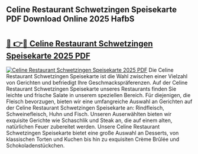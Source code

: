 ## Celine Restaurant Schwetzingen Speisekarte PDF Download Online 2025 HafbS

# <h2><a href="http://gcckf9i.nevu.top/?p=Celine+Restaurant+Schwetzingen+Speisekarte">🔗 👉🔴 Celine Restaurant Schwetzingen Speisekarte 2025 PDF</a></h2>

[![Celine Restaurant Schwetzingen Speisekarte 2025 PDF](https://i.imgur.com/dBaPXMq.png)](http://gcckf9i.nevu.top/?p=Celine+Restaurant+Schwetzingen+Speisekarte)
Die Celine Restaurant Schwetzingen Speisekarte ist die Wahl zwischen einer Vielzahl von Gerichten und befriedigt Ihre Geschmackspräferenzen. Auf der Celine Restaurant Schwetzingen Speisekarte unseres Restaurants finden Sie leichte und frische Salate in unserem speziellen Bereich. Für diejenigen, die Fleisch bevorzugen, bieten wir eine umfangreiche Auswahl an Gerichten auf der Celine Restaurant Schwetzingen Speisekarte an: Rindfleisch, Schweinefleisch, Huhn und Fisch. Unseren Auserwählten bieten wir exquisite Gerichte wie Schaschlik und Steak an, die auf einem alten, natürlichen Feuer zubereitet werden. Unsere Celine Restaurant Schwetzingen Speisekarte bietet eine große Auswahl an Desserts, von klassischen Torten und Kuchen bis hin zu exquisiten Crème Brûlée und Schokoladenstückchen.
